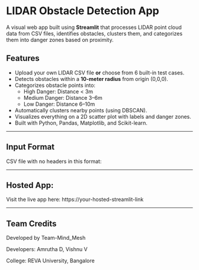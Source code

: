# LIDAR Obstacle Detection App

A visual web app built using **Streamlit** that processes LIDAR point cloud data from CSV files, identifies obstacles, clusters them, and categorizes them into danger zones based on proximity.



## Features

- Upload your own LIDAR CSV file **or** choose from 6 built-in test cases.
- Detects obstacles within a **10-meter radius** from origin (0,0,0).
- Categorizes obstacle points into:
  - High Danger: Distance < 3m
  - Medium Danger: Distance 3–6m
  - Low Danger: Distance 6–10m
- Automatically clusters nearby points (using DBSCAN).
- Visualizes everything on a 2D scatter plot with labels and danger zones.
- Built with Python, Pandas, Matplotlib, and Scikit-learn.

---

## Input Format

CSV file with no headers in this format:

---

## Hosted App:
Visit the live app here:
https://your-hosted-streamlit-link

---

## Team Credits
Developed by Team-Mind_Mesh

Developers: Amrutha D, Vishnu V

College: REVA University, Bangalore







